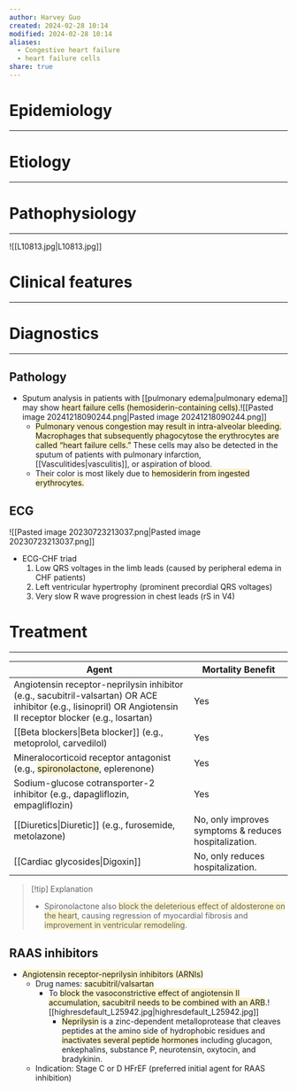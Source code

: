 ```yaml
---
author: Harvey Guo
created: 2024-02-28 10:14
modified: 2024-02-28 10:14
aliases:
  - Congestive heart failure
  - heart failure cells
share: true
---
```

# Epidemiology
---


# Etiology
---


# Pathophysiology
---
![[L10813.jpg|L10813.jpg]]

# Clinical features
---


# Diagnostics
---
## Pathology
- Sputum analysis in patients with [[pulmonary edema|pulmonary edema]] may show <span style="background:rgba(240, 200, 0, 0.2)">heart failure cells (hemosiderin-containing cells).</span>![[Pasted image 20241218090244.png|Pasted image 20241218090244.png]]
	- <span style="background:rgba(240, 200, 0, 0.2)">Pulmonary venous congestion may result in intra-alveolar bleeding. Macrophages that subsequently phagocytose the erythrocytes are called “heart failure cells.”</span> These cells may also be detected in the sputum of patients with pulmonary infarction, [[Vasculitides|vasculitis]], or aspiration of blood.
	- Their color is most likely due to <span style="background:rgba(240, 200, 0, 0.2)">hemosiderin from ingested erythrocytes.</span>
## ECG
![[Pasted image 20230723213037.png|Pasted image 20230723213037.png]]
- ECG-CHF triad
	1. Low QRS voltages in the limb leads (caused by peripheral edema in CHF patients)
	2. Left ventricular hypertrophy (prominent precordial QRS voltages)
	3. Very slow R wave progression in chest leads (rS in V4)


# Treatment
---

| Agent                                                                                                                                                          | Mortality Benefit                                     |
| -------------------------------------------------------------------------------------------------------------------------------------------------------------- | ----------------------------------------------------- |
| Angiotensin receptor-neprilysin inhibitor (e.g., sacubitril-valsartan) OR ACE inhibitor (e.g., lisinopril) OR Angiotensin II receptor blocker (e.g., losartan) | Yes                                                   |
| [[Beta blockers\|Beta blocker]] (e.g., metoprolol, carvedilol)                                                                                                                    | Yes                                                   |
| Mineralocorticoid receptor antagonist (e.g., <span style="background:rgba(240, 200, 0, 0.2)">spironolactone</span>, eplerenone)                                | Yes                                                   |
| Sodium-glucose cotransporter-2 inhibitor (e.g., dapagliflozin, empagliflozin)                                                                                  | Yes                                                   |
| [[Diuretics\|Diuretic]] (e.g., furosemide, metolazone)                                                                                                                        | No, only improves symptoms & reduces hospitalization. |
| [[Cardiac glycosides\|Digoxin]]                                                                                                                                                        | No, only reduces hospitalization.                     |

>[!tip] Explanation
>- Spironolactone also <span style="background:rgba(240, 200, 0, 0.2)">block the deleterious effect of aldosterone on the heart</span>, causing regression of myocardial fibrosis and <span style="background:rgba(240, 200, 0, 0.2)">improvement in ventricular remodeling</span>.

## RAAS inhibitors
- <span style="background:rgba(240, 200, 0, 0.2)">Angiotensin receptor-neprilysin inhibitors (ARNIs)</span>
	- Drug names: <span style="background:rgba(240, 200, 0, 0.2)">sacubitril/valsartan </span>
		- To <span style="background:rgba(240, 200, 0, 0.2)">block the vasoconstrictive effect of angiotensin II accumulation, sacubitril needs to be combined with an ARB</span>.![[highresdefault_L25942.jpg|highresdefault_L25942.jpg]]
			- <span style="background:rgba(240, 200, 0, 0.2)">Neprilysin</span> is a zinc-dependent metalloprotease that cleaves peptides at the amino side of hydrophobic residues and <span style="background:rgba(240, 200, 0, 0.2)">inactivates several peptide hormones</span> including glucagon, enkephalins, substance P, neurotensin, oxytocin, and bradykinin.
	- Indication: Stage C or D HFrEF (preferred initial agent for RAAS inhibition)